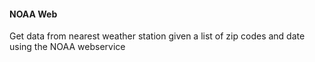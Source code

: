 #### NOAA Web 

Get data from nearest weather station given a list of zip codes and date using the NOAA webservice
